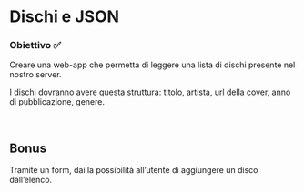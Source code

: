 # Dischi e JSON

### Obiettivo ✅
Creare una web-app che permetta di leggere una lista di dischi presente nel nostro server.

I dischi dovranno avere questa struttura: titolo, artista, url della cover, anno di pubblicazione, genere.

<br>

## Bonus
Tramite un form, dai la possibilità all’utente di aggiungere un disco dall’elenco.